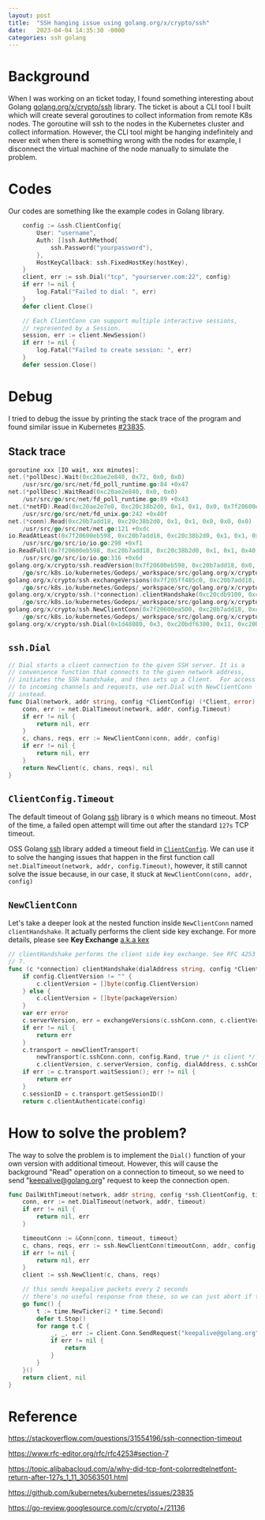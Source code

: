```yaml
---
layout: post
title:  "SSH hanging issue using golang.org/x/crypto/ssh"
date:   2023-04-04 14:35:30 -0000
categories: ssh golang
---
```


# Background

When I was working on an ticket today, I found something interesting about Golang [golang.org/x/crypto/ssh][ssh] library. The ticket is about a CLI tool I built which will create several goroutines to collect information from remote K8s nodes. The goroutine will ssh to the nodes in the Kubernetes cluster and collect information. However, the CLI tool might be hanging indefinitely and never exit when there is something wrong with the nodes for example, I disconnect the virtual machine of the node manually to simulate the problem.

# Codes

Our codes are something like the example codes in Golang library.

```go
	config := &ssh.ClientConfig{
		User: "username",
		Auth: []ssh.AuthMethod{
			ssh.Password("yourpassword"),
		},
		HostKeyCallback: ssh.FixedHostKey(hostKey),
	}
	client, err := ssh.Dial("tcp", "yourserver.com:22", config)
	if err != nil {
		log.Fatal("Failed to dial: ", err)
	}
	defer client.Close()

	// Each ClientConn can support multiple interactive sessions,
	// represented by a Session.
	session, err := client.NewSession()
	if err != nil {
		log.Fatal("Failed to create session: ", err)
	}
	defer session.Close()
```

# Debug

I tried to debug the issue by printing the stack trace of the program and found similar issue in Kubernetes [#23835][23835].

## Stack trace

```go
goroutine xxx [IO wait, xxx minutes]:
net.(*pollDesc).Wait(0xc20ae2e840, 0x72, 0x0, 0x0)
    /usr/src/go/src/net/fd_poll_runtime.go:84 +0x47
net.(*pollDesc).WaitRead(0xc20ae2e840, 0x0, 0x0)
    /usr/src/go/src/net/fd_poll_runtime.go:89 +0x43
net.(*netFD).Read(0xc20ae2e7e0, 0xc20c38b2d0, 0x1, 0x1, 0x0, 0x7f20600e52a0, 0xc20c38b2d8)
    /usr/src/go/src/net/fd_unix.go:242 +0x40f
net.(*conn).Read(0xc20b7add18, 0xc20c38b2d0, 0x1, 0x1, 0x0, 0x0, 0x0)
    /usr/src/go/src/net/net.go:121 +0xdc
io.ReadAtLeast(0x7f20600eb598, 0xc20b7add18, 0xc20c38b2d0, 0x1, 0x1, 0x1, 0x0, 0x0, 0x0)
    /usr/src/go/src/io/io.go:298 +0xf1
io.ReadFull(0x7f20600eb598, 0xc20b7add18, 0xc20c38b2d0, 0x1, 0x1, 0x40, 0x0, 0x0)
    /usr/src/go/src/io/io.go:316 +0x6d
golang.org/x/crypto/ssh.readVersion(0x7f20600eb598, 0xc20b7add18, 0x0, 0x0, 0x0, 0x0, 0x0)
    /go/src/k8s.io/kubernetes/Godeps/_workspace/src/golang.org/x/crypto/ssh/transport.go:303 +0x167
golang.org/x/crypto/ssh.exchangeVersions(0x7f205ff485c0, 0xc20b7add18, 0xc20c38b2c0, 0xa, 0x10, 0x0, 0x0, 0x0, 0x0, 0x0)
    /go/src/k8s.io/kubernetes/Godeps/_workspace/src/golang.org/x/crypto/ssh/transport.go:287 +0x2f1
golang.org/x/crypto/ssh.(*connection).clientHandshake(0xc20cdb9100, 0xc20bdf6380, 0x11, 0xc20b56e1e0, 0x0, 0x0)
    /go/src/k8s.io/kubernetes/Godeps/_workspace/src/golang.org/x/crypto/ssh/client.go:91 +0x132
golang.org/x/crypto/ssh.NewClientConn(0x7f20600ea500, 0xc20b7add18, 0xc20bdf6380, 0x11, 0xc20b56e140, 0x0, 0x0, 0x0, 0xe, 0x0, ...)
    /go/src/k8s.io/kubernetes/Godeps/_workspace/src/golang.org/x/crypto/ssh/client.go:74 +0x140
golang.org/x/crypto/ssh.Dial(0x1d48080, 0x3, 0xc20bdf6380, 0x11, 0xc20b56e140, 0x11, 0x0, 0x0)
```

## `ssh.Dial`

```go
// Dial starts a client connection to the given SSH server. It is a
// convenience function that connects to the given network address,
// initiates the SSH handshake, and then sets up a Client.  For access
// to incoming channels and requests, use net.Dial with NewClientConn
// instead.
func Dial(network, addr string, config *ClientConfig) (*Client, error) {
	conn, err := net.DialTimeout(network, addr, config.Timeout)
	if err != nil {
		return nil, err
	}
	c, chans, reqs, err := NewClientConn(conn, addr, config)
	if err != nil {
		return nil, err
	}
	return NewClient(c, chans, reqs), nil
}
```

## `ClientConfig.Timeout`

The default timeout of Golang [ssh][ssh] library is `0` which means no timeout. Most of the time, a failed open attempt will time out after the standard `127s` TCP timeout.

OSS Golang [ssh][ssh] library added a timeout field in [`ClientConfig`][clientconfig]. We can use it to solve the hanging issues that happen in the first function call `net.DialTimeout(network, addr, config.Timeout)`, however, it still cannot solve the issue because, in our case, it stuck at `NewClientConn(conn, addr, config)`

## `NewClientConn`

Let's take a deeper look at the nested function inside `NewClientConn` named `clientHandshake`. It actually performs the client side key exchange. For more details, please see **Key Exchange** [a.k.a kex][kex]

```go
// clientHandshake performs the client side key exchange. See RFC 4253 Section
// 7.
func (c *connection) clientHandshake(dialAddress string, config *ClientConfig) error {
	if config.ClientVersion != "" {
		c.clientVersion = []byte(config.ClientVersion)
	} else {
		c.clientVersion = []byte(packageVersion)
	}
	var err error
	c.serverVersion, err = exchangeVersions(c.sshConn.conn, c.clientVersion)
	if err != nil {
		return err
	}
	c.transport = newClientTransport(
		newTransport(c.sshConn.conn, config.Rand, true /* is client */),
		c.clientVersion, c.serverVersion, config, dialAddress, c.sshConn.RemoteAddr())
	if err := c.transport.waitSession(); err != nil {
		return err
	}
	c.sessionID = c.transport.getSessionID()
	return c.clientAuthenticate(config)
```

#  How to solve the problem?

The way to solve the problem is to implement the `Dial()` function of your own version with additional timeout. However, this will cause the background "Read" operation on a connection to timeout, so we need to send "keepalive@golang.org" request to keep the connection open.

```go
func DailWithTimeout(network, addr string, config *ssh.ClientConfig, timeout time.Duration) (*ssh.Client, error) {
    conn, err := net.DialTimeout(network, addr, timeout)
    if err != nil {
        return nil, err
    }

    timeoutConn := &Conn{conn, timeout, timeout}
    c, chans, reqs, err := ssh.NewClientConn(timeoutConn, addr, config)
    if err != nil {
        return nil, err
    }
    client := ssh.NewClient(c, chans, reqs)

    // this sends keepalive packets every 2 seconds
    // there's no useful response from these, so we can just abort if there's an error
    go func() {
        t := time.NewTicker(2 * time.Second)
        defer t.Stop()
        for range t.C {
            _, _, err := client.Conn.SendRequest("keepalive@golang.org", true, nil)
            if err != nil {
                return
            }
        }
    }()
    return client, nil
}
```

[ssh]: (https://pkg.go.dev/golang.org/x/crypto/ssh)
[23835]: https://github.com/kubernetes/kubernetes/issues/23835
[clientconfig]: https://go-review.googlesource.com/c/crypto/+/21136
[kex]: (https://www.rfc-editor.org/rfc/rfc4253#section-7)
# Reference

https://stackoverflow.com/questions/31554196/ssh-connection-timeout

https://www.rfc-editor.org/rfc/rfc4253#section-7

https://topic.alibabacloud.com/a/why-did-tcp-font-colorredtelnetfont-return-after-127s_1_11_30563501.html

https://github.com/kubernetes/kubernetes/issues/23835

https://go-review.googlesource.com/c/crypto/+/21136

